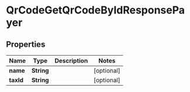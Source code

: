 

# QrCodeGetQrCodeByIdResponsePayer


## Properties

| Name | Type | Description | Notes |
|------------ | ------------- | ------------- | -------------|
|**name** | **String** |  |  [optional] |
|**taxId** | **String** |  |  [optional] |



